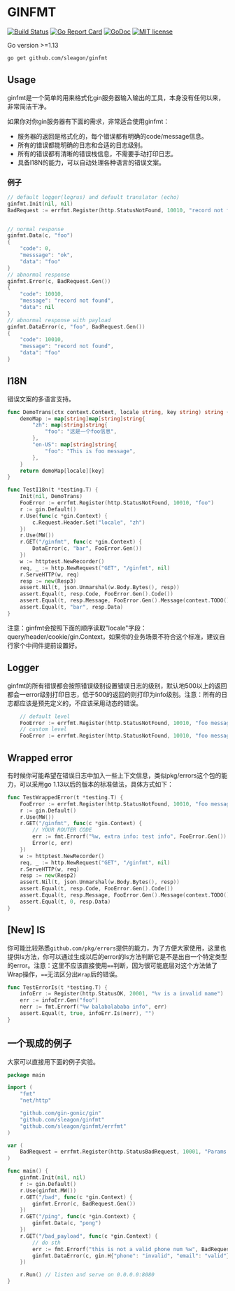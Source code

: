 # GINFMT


[![Build Status](https://travis-ci.org/sleagon/ginfmt.svg?branch=master)](https://travis-ci.org/sleagon/ginfmt)  [![Go Report Card](https://goreportcard.com/badge/github.com/sleagon/ginfmt)](https://goreportcard.com/report/github.com/sleagon/ginfmt)  [![GoDoc](https://godoc.org/github.com/sleagon/ginfmt?status.svg)](https://godoc.org/github.com/sleagon/ginfmt)  [![MIT license](https://img.shields.io/badge/license-MIT-brightgreen.svg)](https://opensource.org/licenses/MIT)


Go version >=1.13

```bash
go get github.com/sleagon/ginfmt
```

## Usage

ginfmt是一个简单的用来格式化gin服务器输入输出的工具，本身没有任何以来，非常简洁干净。

如果你对你gin服务器有下面的需求，非常适合使用ginfmt：

- 服务器的返回是格式化的，每个错误都有明确的code/message信息。
- 所有的错误都能明确的日志和合适的日志级别。
- 所有的错误都有清晰的错误栈信息，不需要手动打印日志。
- 具备I18N的能力，可以自动处理各种语言的错误文案。


### 例子

```GO
// default logger(logrus) and default translator (echo)
ginfmt.Init(nil, nil)
BadRequest := errfmt.Register(http.StatusNotFound, 10010, "record not found")


// normal response
ginfmt.Data(c, "foo")
{
	"code": 0,
	"messsage": "ok",
	"data": "foo"
}
// abnormal response
ginfmt.Error(c, BadRequest.Gen())
{
	"code": 10010,
	"message": "record not found",
	"data": nil
}
// abnormal response with payload
ginfmt.DataError(c, "foo", BadRequest.Gen())
{
	"code": 10010,
	"message": "record not found",
    "data": "foo"
}
```

## I18N

错误文案的多语言支持。

```GO
func DemoTrans(ctx context.Context, locale string, key string) string {
	demoMap := map[string]map[string]string{
		"zh": map[string]string{
			"foo": "这是一个foo信息",
		},
		"en-US": map[string]string{
			"foo": "This is foo message",
		},
	}
	return demoMap[locale][key]
}

func TestI18n(t *testing.T) {
	Init(nil, DemoTrans)
	FooError := errfmt.Register(http.StatusNotFound, 10010, "foo")
	r := gin.Default()
	r.Use(func(c *gin.Context) {
		c.Request.Header.Set("locale", "zh")
	})
	r.Use(MW())
	r.GET("/ginfmt", func(c *gin.Context) {
		DataError(c, "bar", FooError.Gen())
	})
	w := httptest.NewRecorder()
	req, _ := http.NewRequest("GET", "/ginfmt", nil)
	r.ServeHTTP(w, req)
	resp := new(Resp3)
	assert.Nil(t, json.Unmarshal(w.Body.Bytes(), resp))
	assert.Equal(t, resp.Code, FooError.Gen().Code())
	assert.Equal(t, resp.Message, FooError.Gen().Message(context.TODO(), "zh"))
	assert.Equal(t, "bar", resp.Data)
}
```

注意：ginfmt会按照下面的顺序读取"locale"字段：query/header/cookie/gin.Context，如果你的业务场景不符合这个标准，建议自行家个中间件提前设置好。

## Logger

ginfmt的所有错误都会按照错误级别设置错误日志的级别，默认地500以上的返回都会一error级别打印日志，低于500的返回的则打印为info级别。注意：所有的日志都应该是预先定义的，不应该采用动态的错误。

```GO
    // default level
	FooError := errfmt.Register(http.StatusNotFound, 10010, "foo message")
	// custom level
	FooError := errfmt.Register(http.StatusNotFound, 10010, "foo message", errfmt.LevelError)
``` 

## Wrapped error

有时候你可能希望在错误日志中加入一些上下文信息，类似pkg/errors这个包的能力，可以采用go 1.13以后的版本的标准做法，具体方式如下：

```GO
func TestWrappedError(t *testing.T) {
	FooError := errfmt.Register(http.StatusNotFound, 10010, "foo message")
	r := gin.Default()
	r.Use(MW())
	r.GET("/ginfmt", func(c *gin.Context) {
		// YOUR ROUTER CODE
		err := fmt.Errorf("%w, extra info: test info", FooError.Gen())
		Error(c, err)
	})
	w := httptest.NewRecorder()
	req, _ := http.NewRequest("GET", "/ginfmt", nil)
	r.ServeHTTP(w, req)
	resp := new(Resp2)
	assert.Nil(t, json.Unmarshal(w.Body.Bytes(), resp))
	assert.Equal(t, resp.Code, FooError.Gen().Code())
	assert.Equal(t, resp.Message, FooError.Gen().Message(context.TODO(), ""))
	assert.Equal(t, 0, resp.Data)
}
```

## [New] IS

你可能比较熟悉`github.com/pkg/errors`提供的能力，为了方便大家使用，这里也提供Is方法，你可以通过生成以后的error的Is方法判断它是不是出自一个特定类型的error。注意：这里不应该直接使用`==`判断，因为很可能底层对这个方法做了Wrap操作，`==`无法区分出`Wrap`后的错误。

```go
func TestErrorIs(t *testing.T) {
	infoErr := Register(http.StatusOK, 20001, "%v is a invalid name")
	err := infoErr.Gen("foo")
	nerr := fmt.Errorf("%w balabalababa info", err)
	assert.Equal(t, true, infoErr.Is(nerr), "")
}
```

## 一个现成的例子

大家可以直接用下面的例子实验。

```go
package main

import (
	"fmt"
	"net/http"

	"github.com/gin-gonic/gin"
	"github.com/sleagon/ginfmt"
	"github.com/sleagon/ginfmt/errfmt"
)

var (
	BadRequest = errfmt.Register(http.StatusBadRequest, 10001, "Params is invalid")
)

func main() {
	ginfmt.Init(nil, nil)
	r := gin.Default()
	r.Use(ginfmt.MW())
	r.GET("/bad", func(c *gin.Context) {
		ginfmt.Error(c, BadRequest.Gen())
	})
	r.GET("/ping", func(c *gin.Context) {
		ginfmt.Data(c, "pong")
	})
	r.GET("/bad_payload", func(c *gin.Context) {
		// do sth
		err := fmt.Errorf("this is not a valid phone num %w", BadRequest.Gen())
		ginfmt.DataError(c, gin.H{"phone": "invalid", "email": "valid"}, err)
	})

	r.Run() // listen and serve on 0.0.0.0:8080
}
```

